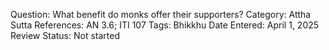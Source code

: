 Question: What benefit do monks offer their supporters?
Category: Attha
Sutta References: AN 3.6; ITI 107
Tags: Bhikkhu
Date Entered: April 1, 2025
Review Status: Not started